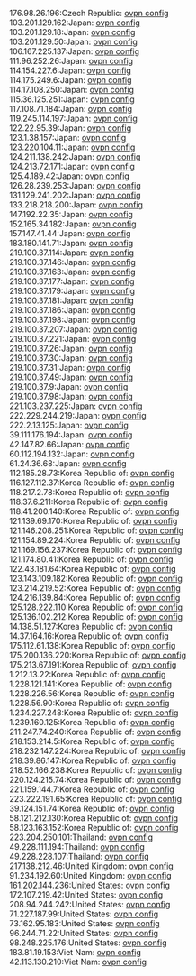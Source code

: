 176.98.26.196:Czech Republic: [ovpn config](vpn/176_98_26_196.ovpn)  
103.201.129.162:Japan: [ovpn config](vpn/103_201_129_162.ovpn)  
103.201.129.18:Japan: [ovpn config](vpn/103_201_129_18.ovpn)  
103.201.129.50:Japan: [ovpn config](vpn/103_201_129_50.ovpn)  
106.167.225.137:Japan: [ovpn config](vpn/106_167_225_137.ovpn)  
111.96.252.26:Japan: [ovpn config](vpn/111_96_252_26.ovpn)  
114.154.227.6:Japan: [ovpn config](vpn/114_154_227_6.ovpn)  
114.175.249.6:Japan: [ovpn config](vpn/114_175_249_6.ovpn)  
114.17.108.250:Japan: [ovpn config](vpn/114_17_108_250.ovpn)  
115.36.125.251:Japan: [ovpn config](vpn/115_36_125_251.ovpn)  
117.108.71.184:Japan: [ovpn config](vpn/117_108_71_184.ovpn)  
119.245.114.197:Japan: [ovpn config](vpn/119_245_114_197.ovpn)  
122.22.95.39:Japan: [ovpn config](vpn/122_22_95_39.ovpn)  
123.1.38.157:Japan: [ovpn config](vpn/123_1_38_157.ovpn)  
123.220.104.11:Japan: [ovpn config](vpn/123_220_104_11.ovpn)  
124.211.138.242:Japan: [ovpn config](vpn/124_211_138_242.ovpn)  
124.213.72.171:Japan: [ovpn config](vpn/124_213_72_171.ovpn)  
125.4.189.42:Japan: [ovpn config](vpn/125_4_189_42.ovpn)  
126.28.239.253:Japan: [ovpn config](vpn/126_28_239_253.ovpn)  
131.129.241.202:Japan: [ovpn config](vpn/131_129_241_202.ovpn)  
133.218.218.200:Japan: [ovpn config](vpn/133_218_218_200.ovpn)  
147.192.22.35:Japan: [ovpn config](vpn/147_192_22_35.ovpn)  
152.165.34.182:Japan: [ovpn config](vpn/152_165_34_182.ovpn)  
157.147.41.44:Japan: [ovpn config](vpn/157_147_41_44.ovpn)  
183.180.141.71:Japan: [ovpn config](vpn/183_180_141_71.ovpn)  
219.100.37.114:Japan: [ovpn config](vpn/219_100_37_114.ovpn)  
219.100.37.146:Japan: [ovpn config](vpn/219_100_37_146.ovpn)  
219.100.37.163:Japan: [ovpn config](vpn/219_100_37_163.ovpn)  
219.100.37.177:Japan: [ovpn config](vpn/219_100_37_177.ovpn)  
219.100.37.179:Japan: [ovpn config](vpn/219_100_37_179.ovpn)  
219.100.37.181:Japan: [ovpn config](vpn/219_100_37_181.ovpn)  
219.100.37.186:Japan: [ovpn config](vpn/219_100_37_186.ovpn)  
219.100.37.198:Japan: [ovpn config](vpn/219_100_37_198.ovpn)  
219.100.37.207:Japan: [ovpn config](vpn/219_100_37_207.ovpn)  
219.100.37.221:Japan: [ovpn config](vpn/219_100_37_221.ovpn)  
219.100.37.26:Japan: [ovpn config](vpn/219_100_37_26.ovpn)  
219.100.37.30:Japan: [ovpn config](vpn/219_100_37_30.ovpn)  
219.100.37.31:Japan: [ovpn config](vpn/219_100_37_31.ovpn)  
219.100.37.49:Japan: [ovpn config](vpn/219_100_37_49.ovpn)  
219.100.37.9:Japan: [ovpn config](vpn/219_100_37_9.ovpn)  
219.100.37.98:Japan: [ovpn config](vpn/219_100_37_98.ovpn)  
221.103.237.225:Japan: [ovpn config](vpn/221_103_237_225.ovpn)  
222.229.244.219:Japan: [ovpn config](vpn/222_229_244_219.ovpn)  
222.2.13.125:Japan: [ovpn config](vpn/222_2_13_125.ovpn)  
39.111.176.194:Japan: [ovpn config](vpn/39_111_176_194.ovpn)  
42.147.82.66:Japan: [ovpn config](vpn/42_147_82_66.ovpn)  
60.112.194.132:Japan: [ovpn config](vpn/60_112_194_132.ovpn)  
61.24.36.68:Japan: [ovpn config](vpn/61_24_36_68.ovpn)  
112.185.28.73:Korea Republic of: [ovpn config](vpn/112_185_28_73.ovpn)  
116.127.112.37:Korea Republic of: [ovpn config](vpn/116_127_112_37.ovpn)  
118.217.2.78:Korea Republic of: [ovpn config](vpn/118_217_2_78.ovpn)  
118.37.6.211:Korea Republic of: [ovpn config](vpn/118_37_6_211.ovpn)  
118.41.200.140:Korea Republic of: [ovpn config](vpn/118_41_200_140.ovpn)  
121.139.69.170:Korea Republic of: [ovpn config](vpn/121_139_69_170.ovpn)  
121.146.208.251:Korea Republic of: [ovpn config](vpn/121_146_208_251.ovpn)  
121.154.89.224:Korea Republic of: [ovpn config](vpn/121_154_89_224.ovpn)  
121.169.156.237:Korea Republic of: [ovpn config](vpn/121_169_156_237.ovpn)  
121.174.80.41:Korea Republic of: [ovpn config](vpn/121_174_80_41.ovpn)  
122.43.181.64:Korea Republic of: [ovpn config](vpn/122_43_181_64.ovpn)  
123.143.109.182:Korea Republic of: [ovpn config](vpn/123_143_109_182.ovpn)  
123.214.219.52:Korea Republic of: [ovpn config](vpn/123_214_219_52.ovpn)  
124.216.139.84:Korea Republic of: [ovpn config](vpn/124_216_139_84.ovpn)  
125.128.222.110:Korea Republic of: [ovpn config](vpn/125_128_222_110.ovpn)  
125.136.102.212:Korea Republic of: [ovpn config](vpn/125_136_102_212.ovpn)  
14.138.51.127:Korea Republic of: [ovpn config](vpn/14_138_51_127.ovpn)  
14.37.164.16:Korea Republic of: [ovpn config](vpn/14_37_164_16.ovpn)  
175.112.61.138:Korea Republic of: [ovpn config](vpn/175_112_61_138.ovpn)  
175.200.136.220:Korea Republic of: [ovpn config](vpn/175_200_136_220.ovpn)  
175.213.67.191:Korea Republic of: [ovpn config](vpn/175_213_67_191.ovpn)  
1.212.13.22:Korea Republic of: [ovpn config](vpn/1_212_13_22.ovpn)  
1.228.121.141:Korea Republic of: [ovpn config](vpn/1_228_121_141.ovpn)  
1.228.226.56:Korea Republic of: [ovpn config](vpn/1_228_226_56.ovpn)  
1.228.56.90:Korea Republic of: [ovpn config](vpn/1_228_56_90.ovpn)  
1.234.227.248:Korea Republic of: [ovpn config](vpn/1_234_227_248.ovpn)  
1.239.160.125:Korea Republic of: [ovpn config](vpn/1_239_160_125.ovpn)  
211.247.74.240:Korea Republic of: [ovpn config](vpn/211_247_74_240.ovpn)  
218.153.214.5:Korea Republic of: [ovpn config](vpn/218_153_214_5.ovpn)  
218.232.147.224:Korea Republic of: [ovpn config](vpn/218_232_147_224.ovpn)  
218.39.86.147:Korea Republic of: [ovpn config](vpn/218_39_86_147.ovpn)  
218.52.166.238:Korea Republic of: [ovpn config](vpn/218_52_166_238.ovpn)  
220.124.215.74:Korea Republic of: [ovpn config](vpn/220_124_215_74.ovpn)  
221.159.144.7:Korea Republic of: [ovpn config](vpn/221_159_144_7.ovpn)  
223.222.191.65:Korea Republic of: [ovpn config](vpn/223_222_191_65.ovpn)  
39.124.151.74:Korea Republic of: [ovpn config](vpn/39_124_151_74.ovpn)  
58.121.212.130:Korea Republic of: [ovpn config](vpn/58_121_212_130.ovpn)  
58.123.163.152:Korea Republic of: [ovpn config](vpn/58_123_163_152.ovpn)  
223.204.250.101:Thailand: [ovpn config](vpn/223_204_250_101.ovpn)  
49.228.111.194:Thailand: [ovpn config](vpn/49_228_111_194.ovpn)  
49.228.228.107:Thailand: [ovpn config](vpn/49_228_228_107.ovpn)  
217.138.212.46:United Kingdom: [ovpn config](vpn/217_138_212_46.ovpn)  
91.234.192.60:United Kingdom: [ovpn config](vpn/91_234_192_60.ovpn)  
161.202.144.236:United States: [ovpn config](vpn/161_202_144_236.ovpn)  
172.107.219.42:United States: [ovpn config](vpn/172_107_219_42.ovpn)  
208.94.244.242:United States: [ovpn config](vpn/208_94_244_242.ovpn)  
71.227.187.99:United States: [ovpn config](vpn/71_227_187_99.ovpn)  
73.162.95.183:United States: [ovpn config](vpn/73_162_95_183.ovpn)  
96.244.71.22:United States: [ovpn config](vpn/96_244_71_22.ovpn)  
98.248.225.176:United States: [ovpn config](vpn/98_248_225_176.ovpn)  
183.81.19.153:Viet Nam: [ovpn config](vpn/183_81_19_153.ovpn)  
42.113.130.210:Viet Nam: [ovpn config](vpn/42_113_130_210.ovpn)  

